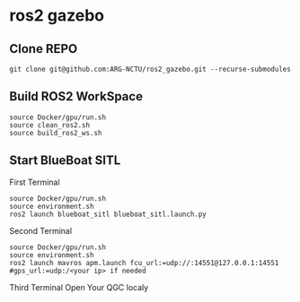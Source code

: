 # ros2 gazebo
## Clone REPO
```
git clone git@github.com:ARG-NCTU/ros2_gazebo.git --recurse-submodules
```
## Build ROS2 WorkSpace
```
source Docker/gpu/run.sh
source clean_ros2.sh
source build_ros2_ws.sh
```

## Start BlueBoat SITL

First Terminal
```
source Docker/gpu/run.sh
source environment.sh
ros2 launch blueboat_sitl blueboat_sitl.launch.py
```

Second Terminal
```
source Docker/gpu/run.sh
source environment.sh
ros2 launch mavros apm.launch fcu_url:=udp://:14551@127.0.0.1:14551 #gps_url:=udp:/<your ip> if needed
```

Third Terminal
Open Your QGC localy